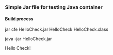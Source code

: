 ### Simple Jar file for testing Java container

#### Build process

 jar cfe HelloCheck.jar HelloCheck HelloCheck.class

 java -jar HelloCheck.jar
 
Hello Check!
   
